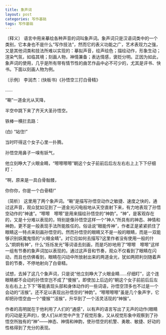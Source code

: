```yaml
---
title: 象声词
layout: post
categories: 写作基础
tags: 写作基础
---
```


〔释义〕 语言中用来摹绘各种声音的词叫象声词。象声词只是汉语词类中的一个类别，它本身也不是什么“写作技法”，然而它的表义功能之广，艺术表现力之强，又是其他词类和技法所难以实现的：摹拟声音，绘声绘色；描绘动作，形象生动；渲染气氛，如临其境；刻画人物，神情兼备；表达情感，褒贬分明。正因为如此，象声词的使用，几乎是所有带有情节性的曲艺作品中必不可少的，尤其是评书、快书。下面以刻画人物为例。

〔示例〕 李润杰：(快板书)《孙悟空三打白骨精》

……

“唰”一道金光从天降，

半空中跳下来了齐天大圣孙悟空。

铁棒一横拦去路：

(白) “站住!”

当时吓得这个女子心里一扑腾。

孙悟空用鼻子一嗅有妖气，

他立刻睁大了火眼金睛，“嚓嚓嚓嚓”朝这个女子前前后后左左右右上上下下仔细盯：

“啊，原来是一具白骨骷髅，

你你你，你是一个白骨精!” 

〔简析〕 这里用了两个象声词。“唰”是描写孙悟空动作之敏捷、速度之快的，通过这声音，观众犹如见到了一道金光闪电般地从天空直射下来，有力地表现了孙悟空动作的“神速”。“嚓嚓　嚓嚓”是用来描绘孙悟空的“神韵”。“神”，是客观存在的，又是十分难以表现的，特别是像孙悟空这样一个“神人”所具有的神态、神情和神韵，更不是一般表现手法所能胜任的。俗话说“眼能传神”，作者正是紧紧抓住了眼睛这一特点来刻画孙悟空的。然而孙悟空的眼睛又不是一般的眼睛，而是一双能够识别妖魔鬼怪的“火眼金睛”。对它应如何去描写?这里作者没有使用一般的什么“炯炯有神”，什么“烁烁发光”等词语去刻画，而是巧妙地用了“嚓嚓　嚓嚓”这样一组有节奏的象声词加以表现的。通过这声音和节奏，观众不仅看到了眼睛在闪动，而且也仿佛看到，眼睛在闪动中所放射出来的两道金光，犹如两把利剑随着声音的节奏，不停地射向了白骨精。

试想，去掉了这几个象声词，只是说“他立刻睁大了火眼金睛……仔细盯”，这个连眼睛都不会动的孙悟空岂不成了“傻猴”。即使加上后边的“朝这个女子前前后后左左右右上上下下”等能表现头部和身体动作的一些词语，孙悟空顶多也不过是一个会动的“活猴”。还不足以表现出孙悟空的“神韵”。“嚓嚓嚓嚓”虽是几个象声字，它却把孙悟空由一个“傻猴”“活猴”，升华到了一个活灵活现的“神猴”。

作者的高明就在于他利用了人们的“通感”，以有声的语言写出了无声的动作(眼睛的闪动是无声的)，使人们从听觉中产生了视觉形象，又从视觉形象中观察到了孙悟空所独有的“神”——神态、神情和神韵，使孙悟空的机警、勇敢、敏捷、好动的性格得到了充分的表现。 